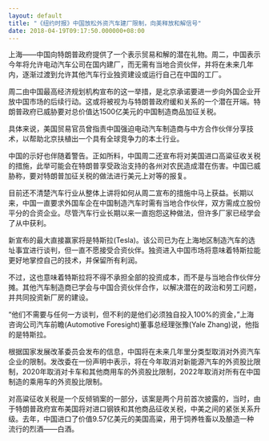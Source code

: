 ```yaml
---
layout: default
title: "《纽约时报》中国放松外资汽车建厂限制，向美释放和解信号"
date: 2018-04-19T09:17:50.000000+08:00
---
```


上海——中国向特朗普政府提供了一个表示贸易和解的潜在礼物。周二，中国表示今年将允许电动汽车公司在国内建厂，而无需有当地合资伙伴，并将在未来几年内，逐渐过渡到允许其他汽车行业独资建设或运行自己在中国的工厂。

周二由中国最高经济规划机构宣布的这一举措，是北京承诺要进一步向外国企业开放中国市场的后续行动。这或将被视为与特朗普政府缓和关系的一个潜在开端。特朗普政府已威胁要对总价值达1500亿美元的中国制造商品加征关税。

具体来说，美国贸易官员曾指责中国强迫电动汽车制造商与中方合作伙伴分享技术，以帮助北京扶植出一个具有全球竞争力的本土行业。

中国的示好也伴随着警告。正如所料，中国周二还宣布将对美国进口高粱征收关税的措施，此举可能会在特朗普享受政治支持的各州对农民造成潜在伤害。中国已威胁称，要对特朗普加征关税的做法进行美元上对等的报复。

目前还不清楚汽车行业从整体上讲将如何从周二宣布的措施中马上获益。长期以来，中国一直要求外国车企在中国制造汽车时需有当地合作伙伴，双方需成立股份平分的合资企业。尽管汽车行业长期以来一直抱怨这种做法，但许多厂家已经学会了从中获利。

新宣布的最大直接赢家将是特斯拉(Tesla)。该公司已为在上海地区制造汽车的选址事宜进行谈判，但一直不愿接受合资伙伴。独资进入中国市场将意味着特斯拉能更好地掌控自己的技术，并保留所有利润。

不过，这也意味着特斯拉将不得不承担全部的投资成本，而不是与当地合作伙伴分摊。其他汽车制造商已学会与中国合资伙伴合作，以解决潜在的政治和劳工问题，并共同投资新厂房的建设。

“他们不需要与任何一方谈判，但不利的是他们必须独自投入100%的资金，”上海咨询公司汽车前瞻(Automotive Foresight)董事总经理张豫(Yale Zhang)说，他指的是特斯拉。

根据国家发展改革委员会发布的信息，中国将在未来几年里分类型取消对外资汽车企业的限制。发改委在一份声明中表示，将在今年取消对新能源汽车的外资股比限制，2020年取消对卡车和其他商用车的外资股比限制，2022年取消对所有在中国制造的乘用车的外资股比限制。

对高粱征收关税是一个反倾销案的一部分，该案是两个月前首次披露的，当时，由于特朗普政府宣布美国将对进口钢铁和其他商品征收关税，中美之间的紧张关系升级。去年，中国进口了价值9.57亿美元的美国高粱，用于饲养牲畜以及酿造一种流行的烈酒——白酒。

